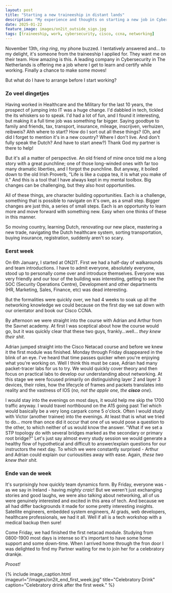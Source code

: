 ```yaml
---
layout: post
title: "Starting a new traineeship in distant lands"
description: "My experience and thoughts on starting a new job in Cybersecurity"
date: 2025-01-22
feature_image: images/on2it_outside_sign.jpg
tags: [traineeship, work, cybersecurity, cisco, ccna, networking]
---
```

November 13th, *ring* *ring*, my phone buzzed. I tentatively answered and... to my delight, it's someone from the traineeship I applied for. They want me on their team. How amazing is this. A leading company in Cybersecurity in The Netherlands is offering me a job where I get to learn and certify while working. Finally a chance to make some moves!

But what do I have to arrange before I start working?

<!--more-->

### Zo veel dingetjes

Having worked in Healthcare and the Military for the last 10 years, the prospect of jumping into IT was a huge change. I'd dabbled in tech, tickled the its whiskers so to speak. I'd had a lot of fun, and I found it interesting, but making it a full time job was something far bigger. Saying goodbye to family and friends, tax, transport, insurance, mileage, inscrijven, verhuizen, reibweis? Ahh where to start? How do I sort out all these things? (Oh, and did I forget to mention it's in a new country? Where I don't live. And don't fully speak the Dutch? And have to start anew?) Thank God my partner is there to help!

But it's all a matter of perspective. An old friend of mine once told me a long story with a great punchline; one of those long-winded ones with far too many dramatic liberties, and I forgot the punchline. But anyway, it boiled down to the old Irish Proverb, "Life is like a cuppa tea, it is what you make of it." And this is a tool that I have always kept in my mental toolbox. Big changes can be challenging, but they also host opportunities.

All of these things, are character building opportunities. Each is a challenge, something that is possible to navigate on it's own, as a small step. Bigger changes are just this, a series of small steps. Each is an opportunity to learn more and move forward with something new. Easy when one thinks of these in this manner.

So  moving country, learning Dutch, renovating our new place, mastering a new trade, navigating the Dutch healthcare system, sorting transportation, buying insurance, registration, suddenly aren't so scary.

### Eerst week

On 6th January, I started at ON2IT. First we had a half-day of walkarounds and team introductions. I have to admit everyone, absolutely everyone, stood up to personally come over and introduce themselves. Everyone was very friendly and our tour of the building was interesting, getting to see the SOC (Security Operations Centre), Development and other departments (HR, Marketing, Sales, Finance, etc) was dead interesting.

But the formalities were quickly over, we had 4 weeks to soak up all the networking knowledge we could because on the first day we sat down with our orientator and book our Cisco CCNA.

By afternoon we were straight into the course with Adrian and Arthur from the Savnet academy. At first I was sceptical about how the course would go, but it was quickly clear that these two guys, frankly...well... *they knew their shit*.

Adrian jumped straight into the Cisco Netacad course and before we knew it the first module was finished. Monday through Friday disappeared in the blink of an eye. I've heard that time passes quicker when you're enjoying what you're working on. Well I think this must be case, Adrian had many packet-tracer labs for us to try. We would quickly cover theory and then focus on practical labs to develop our understanding about networking. At this stage we were focused primarily on distinguishing layer 2 and layer 3 devices, their roles, how the lifecycle of frames and packets translates into reality and the vastness of IOS (*no, not the apple one, the **cisco** one*).

I would stay into the evenings on most days, it would help me skip the 1700 traffic anyway. I would travel northbound on the A15 going past Tiel which would basically be a very long carpark come 5 o'clock. Often I would study with Victor (another trainee) into the evenings. At least that is what we tried to do... more than once did it occur that one of us would pose a question to the other, to which neither of us would know the answer. "What if we set a STP topology do with several bridges marked as the secondary or primary root bridge?" Let's just say almost every study session we would generate a healthy flow of hypothetical and difficult to answer/explain questions for our instructors the next day. To which we were constantly surprised - Arthur and Adrian could explain our curiousities away with ease. Again, *these two knew their shit.*

### Ende van de week

It's surprisingly how quickly team dynamics form. By Friday, everyone was - as we say in Ireland - having *mighty craic*! But we weren't just exchanging stories and good laughs, we were also talking about networking, all of us were genuinely interested and excited in this area of tech. And because we all had differ backgrounds it made for some pretty interesting insights. Satellite engineers, embedded system engineers, AI grads, web developers, healthcare professionals, we had it all. Well if all is a tech workshop with a medical backup then sure!

Come Friday, we had finished the first netacad module. Studying from 0800-1900 most days is intense so it's important to have some home support and some down-time. When I arrived home through the fron door I was delighted to find my Partner waiting for me to join her for a celebratory drankje.

*Proost!*

{% include image_caption.html imageurl="/images/on2it_end_first_week.jpg" title="Celebratory Drink" caption="Celebratory drink after the first week." %}
